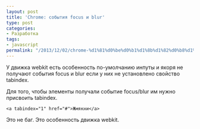 ```yaml
---
layout: post
title: 'Chrome: события focus и blur'
type: post
categories:
- Разработка
tags:
- javascript
permalink: "/2013/12/02/chrome-%d1%81%d0%be%d0%b1%d1%8b%d1%82%d0%b8%d1%8f-focus-%d0%b8-blur/"
---
```

У движка webkit есть особенность по-умолчанию инпуты и якоря не получают события focus и blur если у них не установлено свойство tabindex.

Для того, чтобы элементы получали событие focus/blur им нужно присвоить tabindex.

```html; gutter: true; first-line: 1; highlight: []
<a tabindex="1" href="#">Жмякни</a>
```

Это не баг. Это особенность движка webkit.

